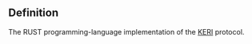 ## Definition
The RUST programming-language implementation of the [KERI](https://github.com/trustoverip/acdc/wiki/KERI) protocol.